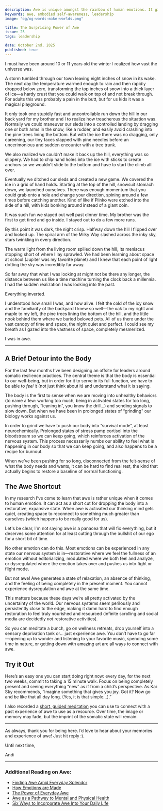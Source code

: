 ```yaml
---
description: Awe is unique amongst the rainbow of human emotions. It gives us direct access to states of rest, expansiveness, and connection.
keywords: awe, embodied self-awareness, leadership
image: "og/og-words-make-worlds.png"

title: The Surprising Power of Awe
issue: 25
tags: leadership

date: October 2nd, 2025
published: true
---
```


I must have been around 10 or 11 years old the winter I realized how vast the universe was.

A storm tumbled through our town leaving eight inches of snow in its wake. The next day the temperature warmed enough to rain and then rapidly dropped below zero, transforming the top inches of snow into a thick layer of ice—a hardy crust that you could walk on top of and not break through. For adults this was probably a pain in the butt, but for us kids it was a magical playground.

It only took one stupidly fast and uncontrollable run down the hill in our back yard for my brother and I to realize how treacherous the situation was. Normally we could maneuver our sleds into a controlled landing by dragging one or both arms in the snow, like a rudder, and easily avoid crashing into the pine trees lining the bottom. But with the ice there was no dragging, only careening, our tiny faces slapped with pine needles before an uncerimonious and sudden encounter with a tree trunk.

We also realized we couldn’t make it back up the hill, everything was so slippery. We had to chip hand holes into the ice with sticks to create anchors so we wouldn't slide to the bottom and have to start the climb all over.

Eventually we ditched our sleds and created a new game. We covered the ice in a grid of hand holds. Starting at the top of the hill, snowsuit stomach down, we launched ourselves. There was enough momentum that you could grab onto a hole and change your direction, spining around a few times before catching another. Kind of like if Plinko were etched into the side of a hill, with kids bonking around instead of a giant coin.

It was such fun we stayed out well past dinner time. My brother was the first to get tired and go inside. I stayed out to do a few more runs.

By this point it was dark, the night crisp. Halfway down the hill I flipped over and looked up. The spiral arm of the Milky Way slashed across the inky sky, stars twinkling in every direction.

The warm light from the living room spilled down the hill, its meniscus stopping short of where I lay sprawled. We had been learning about space at school (Jupiter was my favorite planet) and I knew that each point of light dotting the sky was incredibly far away.

So far away that what I was looking at might not be there any longer, the distance between us like a time machine turning the clock back a millennia. I had the sudden realization I was looking into the past.

Everything inverted.

I understood how small I was, and how alive. I felt the cold of the icy snow and the familiarity of the backyard I knew so well—the oak to my right and maple to my left, the pine trees lining the bottom of the hill, and the little nook behind them where we buried beloved pets. All of us there under the vast canopy of time and space, the night quiet and perfect. I could see my breath as I gazed into the vastness of space, completely mesmerized.

I was in awe.

---

## A Brief Detour into the Body

For the last few months I’ve been designing an offsite for leaders around somatic resilience practices. The central theme is that the body is essential to our well-being, but in order for it to serve in its full function, we have to be able to _feel_ it (not just think about it) and understand what it is saying.

The body is the first to sense when we are moving into unhealthy behaviors (to name a few: working too much, being in activated states for too long, pushing through, “leaning in”, you know the drill…) and sending signals to slow down. But when we have been in prolonged states of “grinding” our biology works against us.

In order to grind we have to push our body into “survival mode”, at least neurochemically. Prolonged states of stress pump cortisol into the bloodstream so we can keep going, which reinforces activation of the nervous system. This process necessarily numbs our ability to feel what is happening in our body so that we can keep going, and also happens to be a recipe for burnout.

When we’ve been pushing for so long, disconnected from the felt-sense of what the body needs and wants, it can be hard to find real rest, the kind that actually begins to restore a baseline of normal functioning.

## The Awe Shortcut

In my research I’ve come to learn that awe is rather unique when it comes to human emotion. It can act as a short cut for dropping the body into a restorative, expansive state. When awe is activated our thinking mind gets quiet, creating space to reconnect to something much greater than ourselves (which happens to be really good for us).

Let's be clear, I'm not saying awe is a panacea that will fix everything, but it deserves some attention for at least cutting through the bullshit of our ego for a short bit of time.

No other emotion can do this. Most emotions can be experienced in any state our nervous system is in—restorative where we feel the fullness of an emotion without editorializing, modulated where we both feel and analyze, or dysregulated where the emotion takes over and pushes us into fight or flight mode.

But not awe! Awe generates a state of relaxation, an absence of thinking, and the feeling of being completely in the present moment. You cannot experience dysregulation and awe at the same time.

This matters because these days we’re all pretty activated by the uncertainty of the world. Our nervous systems seem perilously and persistently close to the edge, making it damn hard to find enough restoration to feel truly nourished and resourced (infinite scrolling and social media are decidedly _not_ restorative activities).  

So you can meditate a bunch, go on wellness retreats, drop yourself into a sensory deprivation tank or… just experience awe. You don’t have to go far—opening up to wonder and listening to your favorite music, spending some time in nature, or getting down with amazing art are all ways to connect with awe.

## Try it Out

Here’s an easy one you can start doing right now: every day, for the next two weeks, commit to taking a 15 minute walk. Focus on being completely present and seeing everything “new” as if from a child’s perspective. As Kai Sky recommends, “Imagine something that gives you joy. Got it? Now go and be like that all day long. (Yes, it is that simple…).”  

I also recorded a [short, guided meditation](https://drive.google.com/file/d/13Rp4nSgfWZ__tFs-aK94Vvl-caO9V4jS/view?usp=sharing) you can use to connect with a past experience of awe to use as a resource. Over time, the image or memory may fade, but the imprint of the somatic state will remain.

---

As always, thank you for being here. I’d love to hear about your memories and experience of awe! Just hit reply :).

Until next time,

Andi

---

### Additional Reading on Awe:

- [Finding Awe Amid Everyday Splendor](https://www.noemamag.com/finding-awe-amid-everday-splendor/)
- [How Emotions are Made](https://lisafeldmanbarrett.com/books/how-emotions-are-made/)
- [The Power of Everyday Awe](https://hbr.org/2023/01/the-power-of-everyday-awe)
- [Awe as a Pathway to Mental and Physical Health](https://pmc.ncbi.nlm.nih.gov/articles/PMC10018061/pdf/10.1177_17456916221094856.pdf)
- [Six Ways to Incorporate Awe Into Your Daily Life](https://greatergood.berkeley.edu/article/item/six_ways_to_incorporate_awe_into_your_daily_life)
